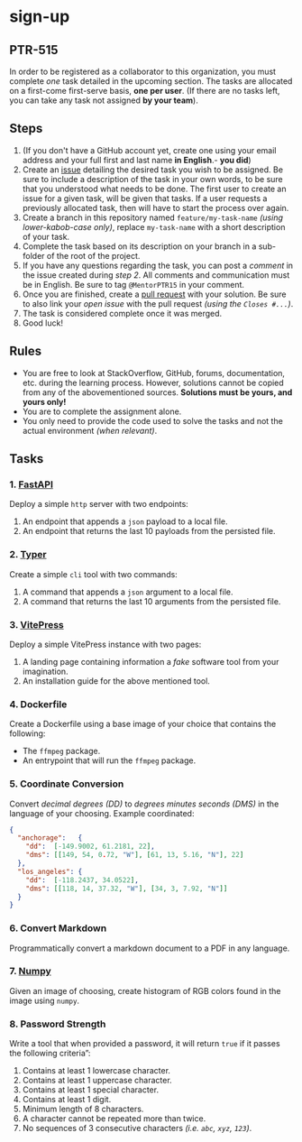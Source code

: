 # sign-up

## PTR-515

In order to be registered as a collaborator to this organization, you must complete *one* task detailed in the upcoming section. The tasks are allocated on a first-come first-serve basis, **one per user**.
(If there are no tasks left, you can take any task not assigned **by your team**).

## Steps

1. (If you don't have a GitHub account yet, create one using your email address and your full first and last name **in English**.- **you did**)
2. Create an [issue](https://github.com/ptr-15/sign-up-2/issues/new) detailing the desired task you wish to be assigned. Be sure to include a description of the task in your own words, to be sure that you understood what needs to be done. The first user to create an issue for a given task, will be given that tasks. If a user requests a previously allocated task, then will have to start the process over again.
3. Create a branch in this repository named `feature/my-task-name` *(using lower-kabob-case only)*, replace `my-task-name` with a short description of your task.
4. Complete the task based on its description on your branch in a sub-folder of the root of the project.
5. If you have any questions regarding the task, you can post a *comment* in the issue created during *step 2*. All comments and communication must be in English. Be sure to tag `@MentorPTR15` in your comment.
6. Once you are finished, create a [pull request](https://github.com/ptr-15/sign-up-2/compare) with your solution. Be sure to also link your *open issue* with the pull request *(using the `Closes #...`)*.
7. The task is considered complete once it was merged.
8. Good luck!

## Rules

- You are free to look at StackOverflow, GitHub, forums, documentation, etc. during the learning process. However, solutions cannot be copied from any of the abovementioned sources. **Solutions must be yours, and yours only!**
- You are to complete the assignment alone.
- You only need to provide the code used to solve the tasks and not the actual environment *(when relevant)*.

## Tasks

### 1. [FastAPI](https://fastapi.tiangolo.com/)

Deploy a simple `http` server with two endpoints:

1. An endpoint that appends a `json` payload to a local file.
2. An endpoint that returns the last 10 payloads from the persisted file.

### 2. [Typer](https://typer.tiangolo.com/)

Create a simple `cli` tool with two commands:

1. A command that appends a `json` argument to a local file.
2. A command that returns the last 10 arguments from the persisted file.

### 3. [VitePress](https://vitepress.dev/)

Deploy a simple VitePress instance with two pages:

1. A landing page containing information a *fake* software tool from your imagination.
2. An installation guide for the above mentioned tool.

### 4. Dockerfile

Create a Dockerfile using a base image of your choice that contains the following:

- The `ffmpeg` package.
- An entrypoint that will run the `ffmpeg` package.

### 5. Coordinate Conversion

Convert *decimal degrees (DD)* to *degrees minutes seconds (DMS)* in the language of your choosing. Example coordinated:

```json
{
  "anchorage":   {
    "dd":  [-149.9002, 61.2181, 22],
    "dms": [[149, 54, 0.72, "W"], [61, 13, 5.16, "N"], 22]
  },
  "los_angeles": {
    "dd":  [-118.2437, 34.0522],
    "dms": [[118, 14, 37.32, "W"], [34, 3, 7.92, "N"]]
  }
}
```

### 6. Convert Markdown

Programmatically convert a markdown document to a PDF in any language.

### 7. [Numpy](https://numpy.org/)

Given an image of choosing, create histogram of RGB colors found in the image using `numpy`.

### 8. Password Strength

Write a tool that when provided a password, it will return `true` if it passes the following criteria”:

1. Contains at least 1 lowercase character.
2. Contains at least 1 uppercase character.
3. Contains at least 1 special character.
4. Contains at least 1 digit.
5. Minimum length of 8 characters.
6. A character cannot be repeated more than twice.
7. No sequences of 3 consecutive characters *(i.e. `abc`, `xyz`, `123`)*.

